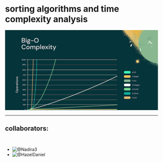 # sorting algorithms and time complexity analysis
![sorting_algos_and_big_o_notation](big_o.jpg)
<hr></hr>

<h2>collaborators:</h2>
<br/>

+ ![@Nadira3](https://www.github.com/Nadira3)
+	![@HazelDaniel](https://www.github.com/HazelDaniel)
